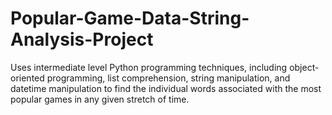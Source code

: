 # Popular-Game-Data-String-Analysis-Project
Uses intermediate level Python programming techniques, including object-oriented programming, list comprehension, string manipulation, and datetime manipulation to find the individual words associated with the most popular games in any given stretch of time.
